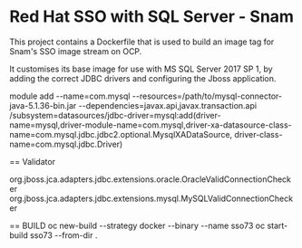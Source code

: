 # Red Hat SSO with SQL Server - Snam

This project contains a Dockerfile that is used to build an image tag for Snam's SSO image stream on OCP.

It customises its base image for use with MS SQL Server 2017 SP 1, by adding the correct JDBC drivers and configuring the Jboss application.



module add --name=com.mysql --resources=/path/to/mysql-connector-java-5.1.36-bin.jar --dependencies=javax.api,javax.transaction.api
/subsystem=datasources/jdbc-driver=mysql:add(driver-name=mysql,driver-module-name=com.mysql,driver-xa-datasource-class-name=com.mysql.jdbc.jdbc2.optional.MysqlXADataSource, driver-class-name=com.mysql.jdbc.Driver)



== Validator

org.jboss.jca.adapters.jdbc.extensions.oracle.OracleValidConnectionChecker 
org.jboss.jca.adapters.jdbc.extensions.mysql.MySQLValidConnectionChecker 



== BUILD
oc new-build --strategy docker --binary  --name sso73
oc start-build sso73  --from-dir .